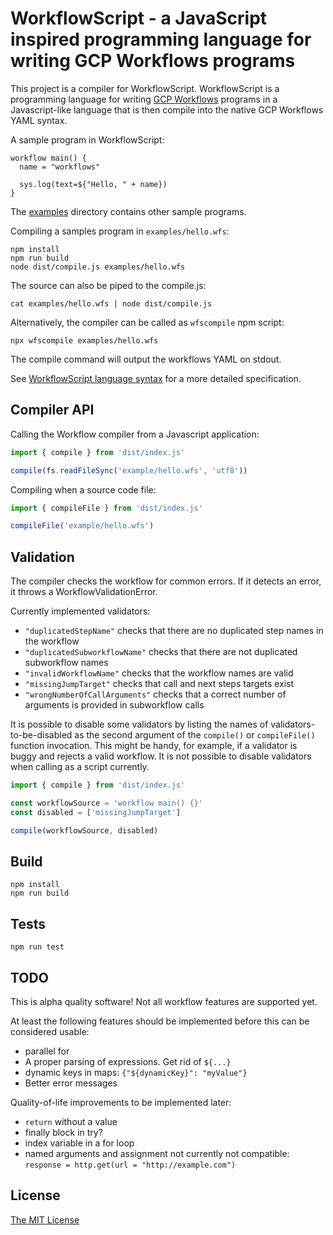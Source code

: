 # WorkflowScript - a JavaScript inspired programming language for writing GCP Workflows programs

This project is a compiler for WorkflowScript. WorkflowScript is a programming
language for writing [GCP Workflows](https://cloud.google.com/workflows/docs/apis)
programs in a Javascript-like language that is then compile into the native GCP
Workflows YAML syntax.

A sample program in WorkflowScript:

```
workflow main() {
  name = "workflows"

  sys.log(text=${"Hello, " + name})
}
```

The [examples](examples) directory contains other sample programs.

Compiling a samples program in `examples/hello.wfs`:

```shell
npm install
npm run build
node dist/compile.js examples/hello.wfs
```

The source can also be piped to the compile.js:

```shell
cat examples/hello.wfs | node dist/compile.js
```

Alternatively, the compiler can be called as `wfscompile` npm script:

```shell
npx wfscompile examples/hello.wfs
```

The compile command will output the workflows YAML on stdout.

See [WorkflowScript language syntax](syntax.md) for a more detailed specification.

## Compiler API

Calling the Workflow compiler from a Javascript application:

```javascript
import { compile } from 'dist/index.js'

compile(fs.readFileSync('example/hello.wfs', 'utf8'))
```

Compiling when a source code file:

```javascript
import { compileFile } from 'dist/index.js'

compileFile('example/hello.wfs')
```

## Validation

The compiler checks the workflow for common errors. If it detects an error, it throws a WorkflowValidationError.

Currently implemented validators:

- `"duplicatedStepName"` checks that there are no duplicated step names in the workflow
- `"duplicatedSubworkflowName"` checks that there are not duplicated subworkflow names
- `"invalidWorkflowName"` checks that the workflow names are valid
- `"missingJumpTarget"` checks that call and next steps targets exist
- `"wrongNumberOfCallArguments"` checks that a correct number of arguments is provided in subworkflow calls

It is possible to disable some validators by listing the names of validators-to-be-disabled as the second argument of the `compile()` or `compileFile()` function invocation. This might be handy, for example, if a validator is buggy and rejects a valid workflow. It is not possible to disable validators when calling as a script currently.

```javascript
import { compile } from 'dist/index.js'

const workflowSource = 'workflow main() {}'
const disabled = ['missingJumpTarget']

compile(workflowSource, disabled)
```

## Build

```shell
npm install
npm run build
```

## Tests

```shell
npm run test
```

## TODO

This is alpha quality software! Not all workflow features are supported yet.

At least the following features should be implemented before this can be considered usable:

- parallel for
- A proper parsing of expressions. Get rid of `${...}`
- dynamic keys in maps: `{"${dynamicKey}": "myValue"}`
- Better error messages

Quality-of-life improvements to be implemented later:

- `return` without a value
- finally block in try?
- index variable in a for loop
- named arguments and assignment not currently not compatible: `response = http.get(url = "http://example.com")`

## License

[The MIT License](LICENSE)
